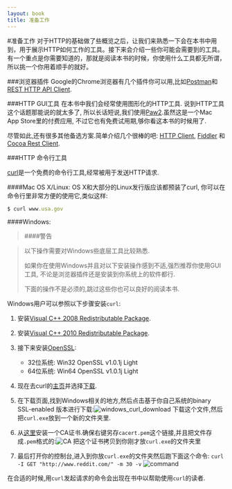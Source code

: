 ```yaml
---
layout: book
title: 准备工作
---
```


#准备工作
对于HTTP的基础做了些概览之后，让我们来熟悉一下会在本书中用到，用于展示HTTP如何工作的工具。接下来会介绍一些你可能会需要到的工具。有一个重点是你需要知道的，那就是阅读本书的时候，你使用什么工具都无所谓，所以挑一个你用着顺手的就好。

###浏览器插件
Google的Chrome浏览器有几个插件你可以用,比如[Postman](https://chrome.google.com/webstore/search/Postman?hl=en-US)和[REST HTTP API Client](https://chrome.google.com/webstore/detail/dhc-resthttp-api-client/aejoelaoggembcahagimdiliamlcdmfm).

###HTTP GUI工具
在本书中我们会经常使用图形化的HTTP工具. 说到HTTP工具这个话题那能说的就太多了, 所以长话短说,我们使用[Paw2](http://luckymarmot.com/paw).虽然这是一个Mac App Store里的付费应用, 不过它也有免费试用期,够你看这本书的时候用了.

尽管如此,还有很多其他备选方案.简单介绍几个很棒的吧: [HTTP Client](http://ditchnet.org/httpclient/), [Fiddler](http://www.telerik.com/fiddler) 和 [Cocoa Rest Client](http://ditchnet.org/httpclient/).

###HTTP 命令行工具

[curl](http://curl.haxx.se/)是一个免费的命令行工具,经常被用于发送HTTP请求.

####Mac OS X/Linux:
OS X和大部分的Linux发行版应该都预装了curl, 你可以在命令行里非常方便的使用它,类似这样:
```ruby
$ curl www.usa.gov
```

####Windows:

>####警告

>以下操作需要对Windows些底层工具比较熟悉.
>
>如果你在使用Windows并且对以下安装操作感到不适,强烈推荐你使用GUI工具, 不论是浏览器插件还是安装到你系统上的软件都行.
>
>下面的操作不是必须的,跳过这些你也可以良好的阅读本书.

Windows用户可以参照以下步骤安装```curl```:

1. 安装[Visual C++ 2008 Redistributable Package](http://www.microsoft.com/en-us/download/details.aspx?id=15336).
2. 安装[Visual C++ 2010 Redistributable Package](http://www.microsoft.com/en-us/download/details.aspx?id=14632).
3. 接下来安装[OpenSSL](http://www.shininglightpro.com/products/Win32OpenSSL.html):
	* 32位系统: Win32 OpenSSL v1.0.1j Light
	* 64位系统: Win64 OpenSSL v1.0.1j Light

4. 现在去curl的[主页](http://curl.haxx.se/)并选择[下载](http://curl.haxx.se/download.html).
5. 在下载页面,找到Windows相关的地方,然后点击基于你自己系统的binary SSL-enabled 版本进行下载:![windows_curl_download](http://d186loudes4jlv.cloudfront.net/http/images/curl_download.png)
下载这个文件,然后把```curl.exe```放到一个新的文件夹里.
6. 从[这里](http://curl.haxx.se/docs/caextract.html)安装一个CA证书.确保右键另存```cacert.pem```这个链接,并且把文件存成```.pem```格式的:![CA](http://d186loudes4jlv.cloudfront.net/http/images/ca_cert_curl.png)
把这个证书拷贝到你刚才放```curl.exe```的文件夹里
7. 最后打开你的控制台,进入到你放```curl.exe```的文件夹然后跑下面这个命令:
	```curl -I GET "http://www.reddit.com/" -m 30 -v```
	![command](http://d186loudes4jlv.cloudfront.net/http/images/curl_command_prompt.png)

在合适的时候,用```curl```发起请求的命令会出现在书中以帮助使用```curl```的读者.


